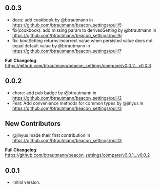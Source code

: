 ## 0.0.3

* docs: add cookbook by @btrautmann in https://github.com/btrautmann/beacon_settings/pull/5
* fix(cookbook): add missing param to derivedSetting by @btrautmann in https://github.com/btrautmann/beacon_settings/pull/6
* fix: boolSetting returns incorrect value when persisted value does not equal default value by @btrautmann in https://github.com/btrautmann/beacon_settings/pull/7

**Full Changelog**: https://github.com/btrautmann/beacon_settings/compare/v0.0.2...v0.0.3

## 0.0.2

* chore: add pub badge by @btrautmann in https://github.com/btrautmann/beacon_settings/pull/2
* Feat: Add convenience methods for common types by @jinyus in https://github.com/btrautmann/beacon_settings/pull/3

## New Contributors
* @jinyus made their first contribution in https://github.com/btrautmann/beacon_settings/pull/3

**Full Changelog**: https://github.com/btrautmann/beacon_settings/compare/v0.0.1...v0.0.2

## 0.0.1

- Initial version.
